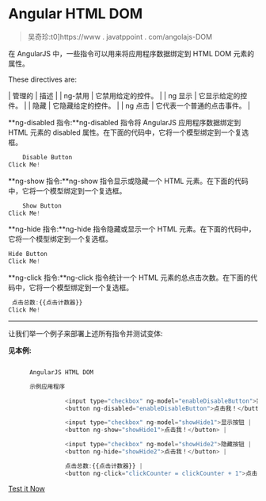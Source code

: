 # Angular HTML DOM

> 吴奇珍:t0]https://www . javatppoint . com/angolajs-DOM

在 AngularJS 中，一些指令可以用来将应用程序数据绑定到 HTML DOM 元素的属性。

These directives are:

| 管理的 | 描述 |
| ng-禁用 | 它禁用给定的控件。 |
| ng 显示 | 它显示给定的控件。 |
| 隐藏 | 它隐藏给定的控件。 |
| ng 点击 | 它代表一个普通的点击事件。 |

**ng-disabled 指令:**ng-disabled 指令将 AngularJS 应用程序数据绑定到 HTML 元素的 disabled 属性。在下面的代码中，它将一个模型绑定到一个复选框。

```js
    Disable Button
Click Me!

```

**ng-show 指令:**ng-show 指令显示或隐藏一个 HTML 元素。在下面的代码中，它将一个模型绑定到一个复选框。

```js
    Show Button
Click Me! 

```

**ng-hide 指令:**ng-hide 指令隐藏或显示一个 HTML 元素。在下面的代码中，它将一个模型绑定到一个复选框。

```js
Hide Button
Click Me! 

```

**ng-click 指令:**ng-click 指令统计一个 HTML 元素的总点击次数。在下面的代码中，它将一个模型绑定到一个复选框。

```js
 点击总数:{{点击计数器}}
Click Me! 

```

* * *

让我们举一个例子来部署上述所有指令并测试变体:

**见本例:**

```js

      AngularJS HTML DOM

      示例应用程序

                <input type="checkbox" ng-model="enableDisableButton">禁用按钮 |
                <button ng-disabled="enableDisableButton">点击我！</button> |

                <input type="checkbox" ng-model="showHide1">显示按钮 |
                <button ng-show="showHide1">点击我！</button> |

                <input type="checkbox" ng-model="showHide2">隐藏按钮 |
                <button ng-hide="showHide2">点击我！</button> |

                点击总数:{{点击计数器}} |
                <button ng-click="clickCounter = clickCounter + 1">点击我！</button> |

```

[Test it Now](https://www.javatpoint.com/oprweb/test.jsp?filename=angulardom1)
